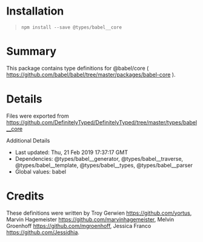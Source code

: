 # Installation
> `npm install --save @types/babel__core`

# Summary
This package contains type definitions for @babel/core ( https://github.com/babel/babel/tree/master/packages/babel-core ).

# Details
Files were exported from https://github.com/DefinitelyTyped/DefinitelyTyped/tree/master/types/babel__core

Additional Details
 * Last updated: Thu, 21 Feb 2019 17:37:17 GMT
 * Dependencies: @types/babel__generator, @types/babel__traverse, @types/babel__template, @types/babel__types, @types/babel__parser
 * Global values: babel

# Credits
These definitions were written by Troy Gerwien <https://github.com/yortus>, Marvin Hagemeister <https://github.com/marvinhagemeister>, Melvin Groenhoff <https://github.com/mgroenhoff>, Jessica Franco <https://github.com/Jessidhia>.
